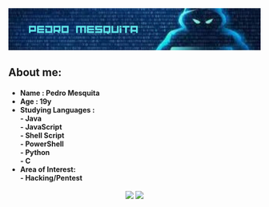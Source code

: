<div align="center">
  <img src='./bannergit.png'>
</div>
<h2> About me: </h2>
<h4>
  <ul>
    <li> Name : Pedro Mesquita </li>
    <li> Age : 19y
    <li> Studying Languages :<br>- Java <br>-  JavaScript <br>- Shell Script <br>- PowerShell <br>- Python <br>- C</li> 
    <li> Area of Interest:
       <br>- Hacking/Pentest
    </li>
  </ul>
</h4>
 <div align="center">
  <img src='https://github-readme-stats.vercel.app/api?username=PedroMesquitaFilho&theme=tokyonight' width="50%">
  <img src='https://github-readme-stats.vercel.app/api/top-langs/?username=PedroMesquitaFilho&layout=compact&theme=tokyonight' width="43%">
</div>

